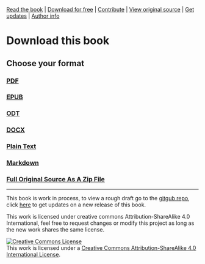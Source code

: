 [Read the book](https://alex-esc.github.io/read.digitalrights/) | [Download for free](https://alex-esc.github.io/read.digitalrights/download.html) | [Contribute](https://github.com/alex-esc/digitalrights/issues) | [View original source](https://github.com/alex-esc/digitalrights) | [Get updates](https://github.com/alex-esc/digitalrights/blob/master/Get%20updates%20-%20Mailing%20list%20-%20RSS%20feed.md) | [Author info](https://alex-esc.github.io/pages/about.html)

# Download this book

## Choose your format

### [PDF]()

### [EPUB]()

### [ODT]()

### [DOCX]()

### [Plain Text]()

### [Markdown]()

### [Full Original Source As A Zip File](https://github.com/alex-esc/digitalrights/archive/master.zip)

---

This book is work in process, to view a rough draft go to the [gitgub repo](https://github.com/alex-esc/digitalrights), click [here](https://github.com/alex-esc/digitalrights/blob/master/Get%20updates%20-%20Mailing%20list%20-%20RSS%20feed.md) to get updates on a new release of this book.

This work is licensed under creative commons Attribution-ShareAlike 4.0 International, feel free to request changes or modify this project as long as the new work shares the same license.

<a rel="license" href="http://creativecommons.org/licenses/by-sa/4.0/"><img alt="Creative Commons License" style="border-width:0" src="https://i.creativecommons.org/l/by-sa/4.0/88x31.png" /></a><br />This work is licensed under a <a rel="license" href="http://creativecommons.org/licenses/by-sa/4.0/">Creative Commons Attribution-ShareAlike 4.0 International License</a>.
